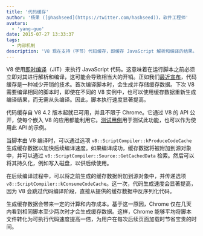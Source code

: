 ```yaml
---
title: '代码缓存'
author: '杨果 ([@hashseed](https://twitter.com/hashseed))，软件工程师'
avatars:
  - 'yang-guo'
date: 2015-07-27 13:33:37
tags:
  - 内部机制
description: 'V8 现在支持（字节）代码缓存，即缓存 JavaScript 解析和编译的结果。'
---
```

V8 使用[即时编译](https://en.wikipedia.org/wiki/Just-in-time_compilation)（JIT）来执行 JavaScript 代码。这意味着在运行脚本之前必须立即对其进行解析和编译，这可能会导致相当大的开销。正如我们[最近宣布](https://blog.chromium.org/2015/03/new-javascript-techniques-for-rapid.html)，代码缓存是一种减少开销的技术。首次编译脚本时，会生成并存储缓存数据。下次 V8 需要编译相同的脚本时，即使在不同的 V8 实例中，也可以使用缓存数据重新生成编译结果，而无需从头编译。因此，脚本执行速度显著提高。

<!--truncate-->
代码缓存自 V8 4.2 版本起就已可用，并且不限于 Chrome。它通过 V8 的 API 公开，使每个嵌入 V8 的应用都能利用它。[测试用例](https://chromium.googlesource.com/v8/v8.git/+/4.5.56/test/cctest/test-api.cc#21090)用于测试此功能，也可以作为使用此 API 的示例。

当脚本由 V8 编译时，可以通过选项 `v8::ScriptCompiler::kProduceCodeCache` 生成缓存数据以加快后续编译速度。如果编译成功，缓存数据将被附加到源对象中，并可以通过 `v8::ScriptCompiler::Source::GetCachedData` 检索。然后可以将其持久化，例如写入磁盘，以供后续使用。

在后续编译过程中，可以将之前生成的缓存数据附加到源对象中，并传递选项 `v8::ScriptCompiler::kConsumeCodeCache`。这一次，代码生成速度会显著提高，因为 V8 会跳过代码编译阶段，直接从提供的缓存数据中反序列化代码。

生成缓存数据会带来一定的计算和内存成本。基于这一原因，Chrome 仅在几天内看到相同脚本至少两次时才会生成缓存数据。这样，Chrome 能够平均将脚本文件转化为可执行代码速度提高一倍，为用户在每次后续页面加载时节省宝贵的时间。
